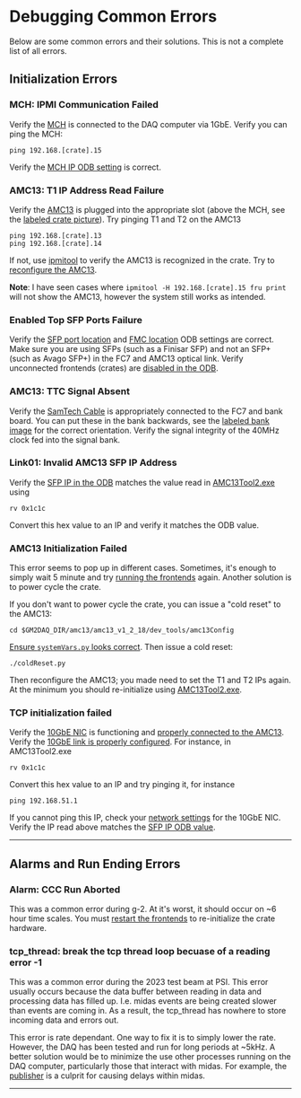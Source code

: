 # Debugging Common Errors

Below are some common errors and their solutions. This is not a complete list of all errors.

## Initialization Errors

### MCH: IPMI Communication Failed

Verify the [MCH](hardware_overview.md#mch-microtca-carrier-hub) is connected to the DAQ computer via 1GbE. Verify you can ping the MCH:
```
ping 192.168.[crate].15
```
Verify the [MCH IP ODB setting](odb_config.md#mch-ip-address) is correct.

### AMC13: T1 IP Address Read Failure

Verify the [AMC13](hardware_overview.md#amc13-advanced-mezzanine-card) is plugged into the appropriate slot (above the MCH, see the [labeled crate picture](hardware_overview.md#labled-picture-one-crate-system)). Try pinging T1 and T2 on the AMC13
```
ping 192.168.[crate].13
ping 192.168.[crate].14
```
If not, use [ipmitool](hardware_overview.md#example-commands-using-ipmitool) to verify the AMC13 is recognized in the crate. Try to [reconfigure the AMC13](hardware_overview.md#amc13-advanced-mezzanine-card).

**Note**: I have seen cases where `ipmitool -H 192.168.[crate].15 fru print` will not show the AMC13, however the system still works as intended.

### Enabled Top SFP Ports Failure

Verify the [SFP port location](odb_config.md#ccc-fmc-sfp-number-1-8) and [FMC location](odb_config.md#ccc-fmc-location-topbottom) ODB settings are correct. Make sure you are using SFPs (such as a Finisar SFP) and not an SFP+ (such as Avago SFP+) in the FC7 and AMC13 optical link. Verify unconnected frontends (crates) are [disabled in the ODB](odb_config.md#disable-a-frontend).

### AMC13: TTC Signal Absent

Verify the [SamTech Cable](hardware_overview.md#samtech-ribbon-cable-to-bank-board) is appropriately connected to the FC7 and bank board. You can put these in the bank backwards, see the [labeled bank image](miscellaneous_info.md#bank-signals) for the correct orientation. Verify the signal integrity of the 40MHz clock fed into the signal bank.

### Link01: Invalid AMC13 SFP IP Address

Verify the [SFP IP in the ODB](odb_config.md#amc13-sfp-ip-address) matches the value read in [AMC13Tool2.exe](hardware_overview.md#configuring-the-amc13-with-amc13tool2exe) using
```
rv 0x1c1c
```
Convert this hex value to an IP and verify it matches the ODB value.


### AMC13 Initialization Failed

This error seems to pop up in different cases. Sometimes, it's enough to simply wait 5 minute and try [running the frontends](installing_and_building.md#running-the-frontends) again. Another solution is to power cycle the crate.

If you don't want to power cycle the crate, you can issue a "cold reset" to the AMC13:
```
cd $GM2DAQ_DIR/amc13/amc13_v1_2_18/dev_tools/amc13Config
```
[Ensure `systemVars.py` looks correct](hardware_overview.md#). Then issue a cold reset:
```
./coldReset.py
```
Then reconfigure the AMC13; you made need to set the T1 and T2 IPs again. At the minimum you should re-initialize using [AMC13Tool2.exe](hardware_overview.md#configuring-the-amc13-with-amc13tool2exe).



### TCP initialization failed

Verify the [10GbE NIC](hardware_overview.md#10gbe-nic-10-gigabit-ethernet-network-interface-card) is functioning and [properly connected to the AMC13](hardware_overview.md#10gbe-link-to-daq-computer). Verify the [10GbE link is properly configured](hardware_overview.md#configuring-the-amc13-with-amc13tool2exe). For instance, in AMC13Tool2.exe
```
rv 0x1c1c
```
Convert this hex value to an IP and try pinging it, for instance
```
ping 192.168.51.1
```
If you cannot ping this IP, check your [network settings](networking.md#networking-basics) for the 10GbE NIC. Verify the IP read above matches the [SFP IP ODB value](odb_config.md#amc13-sfp-ip-address).

---

## Alarms and Run Ending Errors

### Alarm: CCC Run Aborted

This was a common error during g-2. At it's worst, it should occur on ~6 hour time scales. You must [restart the frontends](installing_and_building.md#running-the-frontends) to re-initialize the crate hardware.

### tcp_thread: break the tcp thread loop becuase of a reading error -1

This was a common error during the 2023 test beam at PSI. This error usually occurs because the data buffer between reading in data and processing data has filled up. I.e. midas events are being created slower than events are coming in. As a result, the tcp_thread has nowhere to store incoming data and errors out.

This error is rate dependant. One way to fix it is to simply lower the rate. However, the DAQ has been tested and run for long periods at ~5kHz. A better solution would be to minimize the use other processes running on the DAQ computer, particularly those that interact with midas. For example, the [publisher](software_add_ons.md#publisher) is a culprit for causing delays within midas.

---